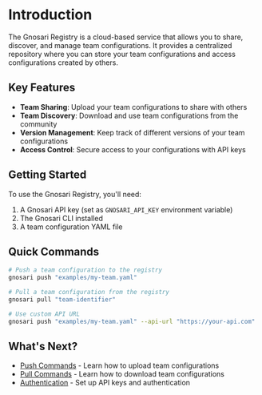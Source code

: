 # Introduction

The Gnosari Registry is a cloud-based service that allows you to share, discover, and manage team configurations. It provides a centralized repository where you can store your team configurations and access configurations created by others.

## Key Features

- **Team Sharing**: Upload your team configurations to share with others
- **Team Discovery**: Download and use team configurations from the community
- **Version Management**: Keep track of different versions of your team configurations
- **Access Control**: Secure access to your configurations with API keys

## Getting Started

To use the Gnosari Registry, you'll need:

1. A Gnosari API key (set as `GNOSARI_API_KEY` environment variable)
2. The Gnosari CLI installed
3. A team configuration YAML file

## Quick Commands

```bash
# Push a team configuration to the registry
gnosari push "examples/my-team.yaml"

# Pull a team configuration from the registry
gnosari pull "team-identifier"

# Use custom API URL
gnosari push "examples/my-team.yaml" --api-url "https://your-api.com"
```

## What's Next?

- [Push Commands](./push-commands.md) - Learn how to upload team configurations
- [Pull Commands](./pull-commands.md) - Learn how to download team configurations
- [Authentication](./authentication.md) - Set up API keys and authentication